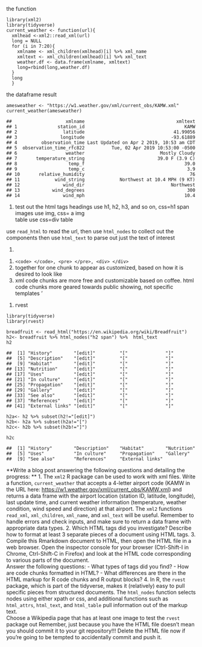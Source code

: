 the function

    library(xml2)
    library(tidyverse)
    current_weather <- function(url){
      xmlhead <-xml2::read_xml(url)
      long = NULL 
      for (i in 7:20){
        xmlname <- xml_children(xmlhead)[i] %>% xml_name 
        xmltext <- xml_children(xmlhead)[i] %>% xml_text
        weather.df <- data.frame(xmlname, xmltext)
        long=rbind(long,weather.df)
      }
      long
      }

the dataframe result

    amesweather <- "https://w1.weather.gov/xml/current_obs/KAMW.xml"
    current_weather(amesweather)

    ##                    xmlname                                  xmltext
    ## 1               station_id                                     KAMW
    ## 2                 latitude                                 41.99056
    ## 3                longitude                                -93.61889
    ## 4         observation_time Last Updated on Apr 2 2019, 10:53 am CDT
    ## 5  observation_time_rfc822          Tue, 02 Apr 2019 10:53:00 -0500
    ## 6                  weather                            Mostly Cloudy
    ## 7       temperature_string                           39.0 F (3.9 C)
    ## 8                   temp_f                                     39.0
    ## 9                   temp_c                                      3.9
    ## 10       relative_humidity                                       76
    ## 11             wind_string             Northwest at 10.4 MPH (9 KT)
    ## 12                wind_dir                                Northwest
    ## 13            wind_degrees                                      300
    ## 14                wind_mph                                     10.4

1.  test out the html tags headings use h1, h2, h3, and so on, css=h1
    span  
    images use img, css= a img  
    table use css=div table

use `read_html` to read the url, then use `html_nodes` to collect out
the components then use `html_text` to parse out just the text of
interest

1.  

<!-- -->

1.  `<code> </code>, <pre> </pre>, <div> </div>`
2.  together for one chunk to appear as customized, based on how it is
    desired to look like
3.  xml code chunks are more free and customizable based on coffee. html
    code chunks more geared towards public showing, not specific
    templates ’

<!-- -->

1.  rvest

<!-- -->

    library(tidyverse)
    library(rvest)

    breadfruit <- read_html("https://en.wikipedia.org/wiki/Breadfruit") 
    h2<- breadfruit %>% html_nodes("h2 span") %>%  html_text
    h2

    ##  [1] "History"        "[edit]"         "["              "]"             
    ##  [5] "Description"    "[edit]"         "["              "]"             
    ##  [9] "Habitat"        "[edit]"         "["              "]"             
    ## [13] "Nutrition"      "[edit]"         "["              "]"             
    ## [17] "Uses"           "[edit]"         "["              "]"             
    ## [21] "In culture"     "[edit]"         "["              "]"             
    ## [25] "Propagation"    "[edit]"         "["              "]"             
    ## [29] "Gallery"        "[edit]"         "["              "]"             
    ## [33] "See also"       "[edit]"         "["              "]"             
    ## [37] "References"     "[edit]"         "["              "]"             
    ## [41] "External links" "[edit]"         "["              "]"

    h2a<- h2 %>% subset(h2!="[edit]")
    h2b<- h2a %>% subset(h2a!="[")
    h2c<- h2b %>% subset(h2b!="]")

    h2c

    ##  [1] "History"        "Description"    "Habitat"        "Nutrition"     
    ##  [5] "Uses"           "In culture"     "Propagation"    "Gallery"       
    ##  [9] "See also"       "References"     "External links"

**Write a blog post answering the following questions and detailing the
progress: ** 1. The `xml2` R package can be used to work with xml files.
Write a function, `current_weather` that accepts a 4-letter airport code
(KAMW in the URL here:
<a href="https://w1.weather.gov/xml/current_obs/KAMW.xml" class="uri">https://w1.weather.gov/xml/current_obs/KAMW.xml</a>)
and returns a data frame with the airport location (station ID,
latitude, longitude), last update time, and current weather information
(temperature, weather condition, wind speed and direction) at that
airport. The `xml2` functions `read_xml`, `xml_children`, `xml_name`,
and `xml_text` will be useful. Remember to handle errors and check
inputs, and make sure to return a data frame with appropriate data
types. 2. Which HTML tags did you investigate? Describe how to format at
least 3 separate pieces of a document using HTML tags. 3. Compile this
Rmarkdown document to HTML, then open the HTML file in a web browser.
Open the inspector console for your browser (Ctrl-Shift-I in Chrome,
Ctrl-Shift-C in Firefox) and look at the HTML code corresponding to
various parts of the document. <br> Answer the following questions: -
What types of tags did you find? - How are code chunks formatted in
HTML? - What differences are there in the HTML markup for R code chunks
and R output blocks? 4. In R, the `rvest` package, which is part of the
tidyverse, makes it (relatively) easy to pull specific pieces from
structured documents. The `html_nodes` function selects nodes using
either xpath or css, and additional functions such as `html_attrs`,
`html_text`, and `html_table` pull information out of the markup
text.<br> Choose a Wikipedia page that has at least one image to test
the `rvest` package out Remember, just because you have the HTML file
doesn’t mean you should commit it to your git repository!!! Delete the
HTML file now if you’re going to be tempted to accidentally commit and
push it.
